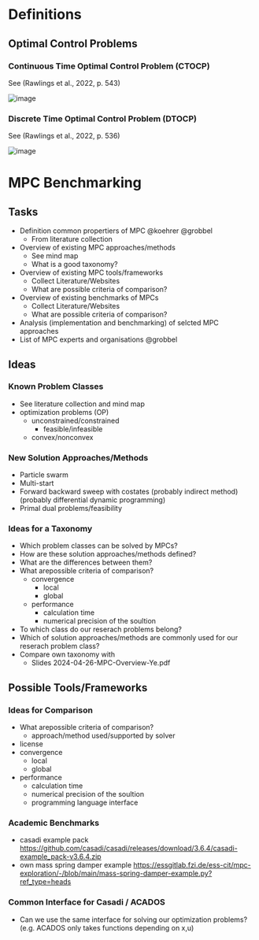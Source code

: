 # Definitions

## Optimal Control Problems

### Continuous Time Optimal Control Problem (CTOCP)

See (Rawlings et al., 2022, p. 543)

![image](https://github.com/user-attachments/assets/53f1f4d0-ce8d-4f02-b98b-747ba1b609c8)


### Discrete Time Optimal Control Problem (DTOCP)

See (Rawlings et al., 2022, p. 536)

![image](https://github.com/user-attachments/assets/ed3e1685-402e-4f93-b583-345b4ee69372)


# MPC Benchmarking

## Tasks
- Definition common propertiers of MPC @koehrer @grobbel
  - From literature collection
- Overview of existing MPC approaches/methods
  - See mind map
  - What is a good taxonomy?
- Overview of existing MPC tools/frameworks
  - Collect Literature/Websites
  - What are possible criteria of comparison?
- Overview of existing benchmarks of MPCs
  - Collect Literature/Websites
  - What are possible criteria of comparison?
- Analysis (implementation and benchmarking) of selcted MPC approaches
- List of MPC experts and organisations @grobbel

## Ideas

### Known Problem Classes
- See literature collection and mind map
- optimization problems (OP)
  - unconstrained/constrained
    - feasible/infeasible
  - convex/nonconvex

### New Solution Approaches/Methods
- Particle swarm
- Multi-start
- Forward backward sweep with costates (probably indirect method) (probably differential dynamic programming)
- Primal dual problems/feasibility

### Ideas for a Taxonomy
- Which problem classes can be solved by MPCs?
- How are these solution approaches/methods defined?
- What are the differences between them?
- What arepossible criteria of comparison?
  - convergence
    - local
    - global
  - performance
    - calculation time
    - numerical precision of the soultion
- To which class do our reserach problems belong?
- Which of solution approaches/methods are commonly used for our reserach problem class?
- Compare own taxonomy with
  - Slides 2024-04-26-MPC-Overview-Ye.pdf

## Possible Tools/Frameworks

### Ideas for Comparison

- What arepossible criteria of comparison?
  - approach/method used/supported by solver
- license
- convergence
  - local
  - global
- performance
  - calculation time
  - numerical precision of the soultion
  - programming language interface

### Academic Benchmarks
- casadi example pack https://github.com/casadi/casadi/releases/download/3.6.4/casadi-example_pack-v3.6.4.zip
- own mass spring damper example https://essgitlab.fzi.de/ess-cit/mpc-exploration/-/blob/main/mass-spring-damper-example.py?ref_type=heads


### Common Interface for Casadi / ACADOS
- Can we use the same interface for solving our optimization problems? (e.g. ACADOS only takes functions depending on x,u)
